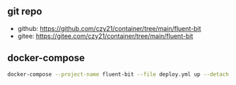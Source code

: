 ## git repo
  - github: https://github.com/czy21/container/tree/main/fluent-bit
  - gitee: https://gitee.com/czy21/container/tree/main/fluent-bit
## docker-compose
```bash
docker-compose --project-name fluent-bit --file deploy.yml up --detach --remove-orphans
```